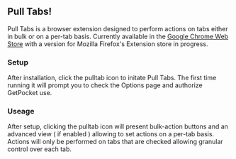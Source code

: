 ## Pull Tabs!

Pull Tabs is a browser extension designed to perform actions on tabs either in bulk or on a per-tab basis. Currently available in the [Google Chrome Web Store](https://chrome.google.com/webstore/detail/pull-tabs/bimplhlpceccnolgbbedbiedkecophnn) with a version for Mozilla Firefox's Extension store in progress.

### Setup

After installation, click the pulltab icon to initate Pull Tabs. The first time running it will prompt you to check the Options page and authorize GetPocket use.

### Useage

After setup, clicking the pulltab icon will present bulk-action buttons and an advanced view ( if enabled ) allowing to set actions on a per-tab basis. Actions will only be performed on tabs that are checked allowing granular control over each tab.